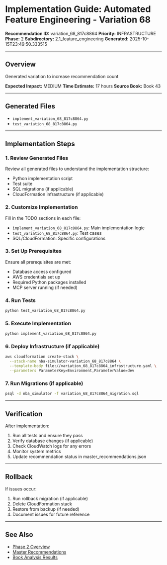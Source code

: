 # Implementation Guide: Automated Feature Engineering - Variation 68

**Recommendation ID:** variation_68_817c8864
**Priority:** INFRASTRUCTURE
**Phase:** 2
**Subdirectory:** 2.1_feature_engineering
**Generated:** 2025-10-15T23:49:50.333515

---

## Overview

Generated variation to increase recommendation count

**Expected Impact:** MEDIUM
**Time Estimate:** 17 hours
**Source Book:** Book 43

---

## Generated Files

- `implement_variation_68_817c8864.py`
- `test_variation_68_817c8864.py`

---

## Implementation Steps

### 1. Review Generated Files

Review all generated files to understand the implementation structure:
- Python implementation script
- Test suite
- SQL migrations (if applicable)
- CloudFormation infrastructure (if applicable)

### 2. Customize Implementation

Fill in the TODO sections in each file:
- `implement_variation_68_817c8864.py`: Main implementation logic
- `test_variation_68_817c8864.py`: Test cases
- SQL/CloudFormation: Specific configurations

### 3. Set Up Prerequisites

Ensure all prerequisites are met:
- Database access configured
- AWS credentials set up
- Required Python packages installed
- MCP server running (if needed)

### 4. Run Tests

```bash
python test_variation_68_817c8864.py
```

### 5. Execute Implementation

```bash
python implement_variation_68_817c8864.py
```

### 6. Deploy Infrastructure (if applicable)

```bash
aws cloudformation create-stack \
  --stack-name nba-simulator-variation_68_817c8864 \
  --template-body file://variation_68_817c8864_infrastructure.yaml \
  --parameters ParameterKey=Environment,ParameterValue=dev
```

### 7. Run Migrations (if applicable)

```bash
psql -d nba_simulator -f variation_68_817c8864_migration.sql
```

---

## Verification

After implementation:
1. Run all tests and ensure they pass
2. Verify database changes (if applicable)
3. Check CloudWatch logs for any errors
4. Monitor system metrics
5. Update recommendation status in master_recommendations.json

---

## Rollback

If issues occur:
1. Run rollback migration (if applicable)
2. Delete CloudFormation stack
3. Restore from backup (if needed)
4. Document issues for future reference

---

## See Also

- [Phase 2 Overview](/Users/ryanranft/nba-simulator-aws/docs/phases/phase_2/)
- [Master Recommendations](/Users/ryanranft/nba-mcp-synthesis/analysis_results/master_recommendations.json)
- [Book Analysis Results](/Users/ryanranft/nba-mcp-synthesis/analysis_results/)

